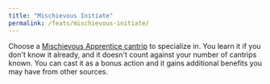 ```yaml
---
title: "Mischievous Initiate"
permalink: /feats/mischievous-initiate/
---
```


Choose a [Mischievous Apprentice cantrip](/classes/rogue/mischievous-apprentice/#mischievous-incantations) to specialize in. You learn it if you don't know it already, and it doesn't count against your number of cantrips known. You can cast it as a bonus action and it gains additional benefits you may have from other sources.
